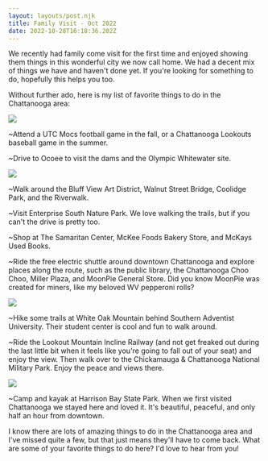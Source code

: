 ```yaml
---
layout: layouts/post.njk
title: Family Visit - Oct 2022
date: 2022-10-28T16:18:36.202Z
---
```

We recently had family come visit for the first time and enjoyed showing them things in this wonderful city we now call home. We had a decent mix of things we have and haven't done yet. If you're looking for something to do, hopefully this helps you too. 

Without further ado, here is my list of favorite things to do in the Chattanooga area:

![](/images/20221026_151945_hdr.jpg)

~Attend a UTC Mocs football game in the fall, or a Chattanooga Lookouts baseball game in the summer.

~Drive to Ocoee to visit the dams and the Olympic Whitewater site.

![](/images/20221023_163724.jpg)

~Walk around the Bluff View Art District, Walnut Street Bridge, Coolidge Park, and the Riverwalk.

~Visit Enterprise South Nature Park. We love walking the trails, but if you can't the drive is pretty too.

~Shop at The Samaritan Center, McKee Foods Bakery Store, and McKays Used Books.

~Ride the free electric shuttle around downtown Chattanooga and explore places along the route, such as the public library, the Chattanooga Choo Choo, Miller Plaza, and MoonPie General Store. Did you know MoonPie was created for miners, like my beloved WV pepperoni rolls?

![](/images/20221022_194858.jpg)

~Hike some trails at White Oak Mountain behind Southern Adventist University. Their student center is cool and fun to walk around.

~Ride the Lookout Mountain Incline Railway (and not get freaked out during the last little bit when it feels like you're going to fall out of your seat) and enjoy the view. Then walk over to the Chickamauga & Chattanooga National Military Park. Enjoy the peace and views there.

![](/images/20221026_153122_hdr.jpg)

~Camp and kayak at Harrison Bay State Park. When we first visited Chattanooga we stayed here and loved it. It's beautiful, peaceful, and only half an hour from downtown.

I know there are lots of amazing things to do in the Chattanooga area and I've missed quite a few, but that just means they'll have to come back. What are some of your favorite things to do here? I'd love to hear from you!